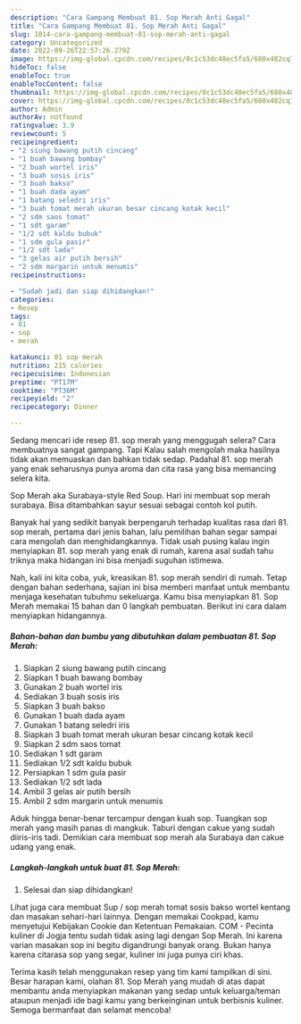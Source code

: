 ```yaml
---
description: "Cara Gampang Membuat 81. Sop Merah Anti Gagal"
title: "Cara Gampang Membuat 81. Sop Merah Anti Gagal"
slug: 1014-cara-gampang-membuat-81-sop-merah-anti-gagal
category: Uncategorized
date: 2022-09-26T22:57:26.279Z
image: https://img-global.cpcdn.com/recipes/0c1c53dc48ec5fa5/680x482cq70/81-sop-merah-foto-resep-utama.jpg
hideToc: false
enableToc: true
enableTocContent: false
thumbnail: https://img-global.cpcdn.com/recipes/0c1c53dc48ec5fa5/680x482cq70/81-sop-merah-foto-resep-utama.jpg
cover: https://img-global.cpcdn.com/recipes/0c1c53dc48ec5fa5/680x482cq70/81-sop-merah-foto-resep-utama.jpg
author: Admin
authorAv: notfound
ratingvalue: 3.9
reviewcount: 5
recipeingredient:
- "2 siung bawang putih cincang"
- "1 buah bawang bombay"
- "2 buah wortel iris"
- "3 buah sosis iris"
- "3 buah bakso"
- "1 buah dada ayam"
- "1 batang seledri iris"
- "3 buah tomat merah ukuran besar cincang kotak kecil"
- "2 sdm saos tomat"
- "1 sdt garam"
- "1/2 sdt kaldu bubuk"
- "1 sdm gula pasir"
- "1/2 sdt lada"
- "3 gelas air putih bersih"
- "2 sdm margarin untuk menumis"
recipeinstructions:

- "Sudah jadi dan siap dihidangkan!"
categories:
- Resep
tags:
- 81
- sop
- merah

katakunci: 81 sop merah 
nutrition: 215 calories
recipecuisine: Indonesian
preptime: "PT17M"
cooktime: "PT36M"
recipeyield: "2"
recipecategory: Dinner

---
```



Sedang mencari ide resep 81. sop merah yang menggugah selera? Cara membuatnya sangat gampang. Tapi Kalau salah mengolah maka hasilnya tidak akan memuaskan dan bahkan tidak sedap. Padahal 81. sop merah yang enak seharusnya punya aroma dan cita rasa yang bisa memancing selera kita.


Sop Merah aka Surabaya-style Red Soup. Hari ini membuat sop merah surabaya. Bisa ditambahkan sayur sesuai sebagai contoh kol putih.

Banyak hal yang sedikit banyak berpengaruh terhadap kualitas rasa dari 81. sop merah, pertama dari jenis bahan, lalu pemilihan bahan segar sampai cara mengolah dan menghidangkannya. Tidak usah pusing kalau ingin menyiapkan 81. sop merah yang enak di rumah, karena asal sudah tahu triknya maka hidangan ini bisa menjadi suguhan istimewa.


Nah, kali ini kita coba, yuk, kreasikan 81. sop merah sendiri di rumah. Tetap dengan bahan sederhana, sajian ini bisa memberi manfaat untuk membantu menjaga kesehatan tubuhmu sekeluarga. Kamu bisa menyiapkan 81. Sop Merah memakai 15 bahan dan 0 langkah pembuatan. Berikut ini cara dalam menyiapkan hidangannya.

<!--inarticleads1-->

##### Bahan-bahan dan bumbu yang dibutuhkan dalam pembuatan 81. Sop Merah:

1. Siapkan 2 siung bawang putih cincang
1. Siapkan 1 buah bawang bombay
1. Gunakan 2 buah wortel iris
1. Sediakan 3 buah sosis iris
1. Siapkan 3 buah bakso
1. Gunakan 1 buah dada ayam
1. Gunakan 1 batang seledri iris
1. Siapkan 3 buah tomat merah ukuran besar cincang kotak kecil
1. Siapkan 2 sdm saos tomat
1. Sediakan 1 sdt garam
1. Sediakan 1/2 sdt kaldu bubuk
1. Persiapkan 1 sdm gula pasir
1. Sediakan 1/2 sdt lada
1. Ambil 3 gelas air putih bersih
1. Ambil 2 sdm margarin untuk menumis


Aduk hingga benar-benar tercampur dengan kuah sop. Tuangkan sop merah yang masih panas di mangkuk. Taburi dengan cakue yang sudah diiris-iris tadi. Demikian cara membuat sop merah ala Surabaya dan cakue udang yang enak. 

<!--inarticleads2-->

##### Langkah-langkah untuk buat 81. Sop Merah:


1. Selesai dan siap dihidangkan!

Lihat juga cara membuat Sup / sop merah tomat sosis bakso wortel kentang dan masakan sehari-hari lainnya. Dengan memakai Cookpad, kamu menyetujui Kebijakan Cookie dan Ketentuan Pemakaian. COM - Pecinta kuliner di Jogja tentu sudah tidak asing lagi dengan Sop Merah. Ini karena varian masakan sop ini begitu digandrungi banyak orang. Bukan hanya karena citarasa sop yang segar, kuliner ini juga punya ciri khas. 

Terima kasih telah menggunakan resep yang tim kami tampilkan di sini. Besar harapan kami, olahan 81. Sop Merah yang mudah di atas dapat membantu anda menyiapkan makanan yang sedap untuk keluarga/teman ataupun menjadi ide bagi kamu yang berkeinginan untuk berbisnis kuliner. Semoga bermanfaat dan selamat mencoba!
